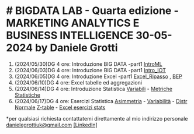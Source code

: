 # # BIGDATA LAB - Quarta edizione - MARKETING ANALYTICS E BUSINESS INTELLIGENCE 30-05-2024 by Daniele Grotti


1. (2024/05/30)DG 4 ore: Introduzione BIG DATA -part1 [IntroML](pdf/00_intro_ML.pdf)
2. (2024/06/03)DG 4 ore: Introduzione BIG DATA -part1 [Intro_IOT](pdf/1.2_IOT_INtro.pdf)
3. (2024/06/05)DG 4 ore: Introduzione Excel -part1 [Excel_Ripasso](excel/riassunto_excel.xlsx) , [BEP](excel/BEP.xlsx)
4. (2024/06/10)DG 4 ore: Excel tabelle ed aggregazioni
5. (2024/06/14)DG 4 ore: Introduzione Statistica [Variabili](pdf/01.1_Slide01.pdf) - [Metriche Statistiche](pdf/01.2_Slide02.pdf)
6. (2024/06/17)DG 4 ore: Esercizi Statistica [Asimmetria](pdf/01.2AsimmetriaCurtosi.pdf) - [Variabilità](pdf/01.3_Slide03.pdf) - [Distr Normale](pdf/01.4_Slide04.pdf) [Z-table](pdf/Z-table.pdf) - [Excel esercizi stats](excel/Esercizi_stats_excel_svolti.xlsx)

*per qualsiasi richiesta contattatemi direttamente al mio indirizzo personale danielegrottiuk@gmail.com [[LinkedIn]](https://www.linkedin.com/in/daniele-grotti/)
